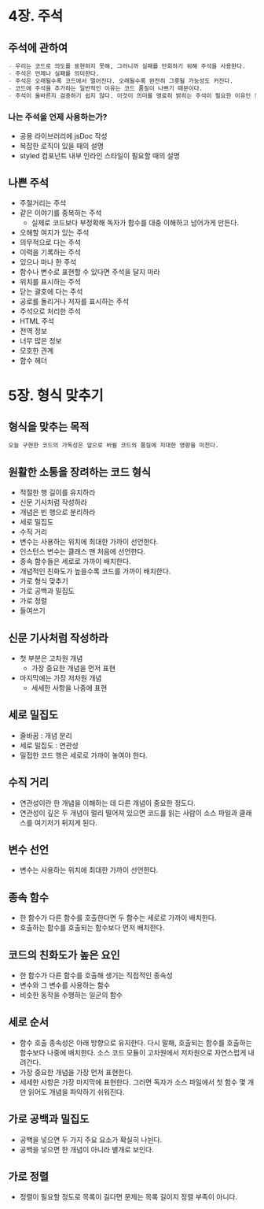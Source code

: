 # 4장. 주석

## 주석에 관하여

```md
- 우리는 코드로 의도를 표현하지 못해, 그러니까 실패를 만회하기 위해 주석을 사용한다.
- 주석은 언제나 실패를 의미한다.
- 주석은 오래될수록 코드에서 멀어진다. 오래될수록 완전히 그릇될 가능성도 커진다.
- 코드에 주석을 추가하는 일반적인 이유는 코드 품질이 나쁘기 때문이다.
- 주석이 올바른지 검증하기 쉽지 않다. 이것이 의미를 명료히 밝히는 주석이 필요한 이유인 동시에 주석이 위험한 이유이기도 하다.
```

### 나는 주석을 언제 사용하는가?

- 공용 라이브러리에 jsDoc 작성
- 복잡한 로직이 있을 때의 설명
- styled 컴포넌트 내부 인라인 스타일이 필요할 때의 설명

## 나쁜 주석

- 주절거리는 주석
- 같은 이야기를 중복하는 주석
  - 실제로 코드보다 부정확해 독자가 함수를 대충 이해하고 넘어가게 만든다.
- 오해할 여지가 있는 주석
- 의무적으로 다는 주석
- 이력을 기록하는 주석
- 있으나 마나 한 주석
- 함수나 변수로 표현할 수 있다면 주석을 달지 마라
- 위치를 표시하는 주석
- 닫는 괄호에 다는 주석
- 공로를 돌리거나 저자를 표시하는 주석
- 주석으로 처리한 주석
- HTML 주석
- 전역 정보
- 너무 많은 정보
- 모호한 관계
- 함수 헤더

# 5장. 형식 맞추기

## 형식을 맞추는 목적

```md
오늘 구현한 코드의 가독성은 앞으로 바뀔 코드의 품질에 지대한 영향을 미친다.
```

## 원활한 소통을 장려하는 코드 형식

- 적절한 행 길이를 유지하라
- 신문 기사처럼 작성하라
- 개념은 빈 행으로 분리하라
- 세로 밀집도
- 수직 거리
- 변수는 사용하는 위치에 최대한 가까이 선언한다.
- 인스턴스 변수는 클래스 맨 처음에 선언한다.
- 종속 함수들은 세로로 가까이 배치한다.
- 개념적인 친화도가 높을수록 코드를 가까이 배치한다.
- 가로 형식 맞추기
- 가로 공백과 밀집도
- 가로 정렬
- 들여쓰기

## 신문 기사처럼 작성하라

- 첫 부분은 고차원 개념
  - 가장 중요한 개념을 먼저 표현
- 마지막에는 가장 저차원 개념
  - 세세한 사항을 나중에 표현

## 세로 밀집도

- 줄바꿈 : 개념 분리
- 세로 밀집도 : 연관성
- 밀접한 코드 행은 세로로 가까이 놓여야 한다.

## 수직 거리

- 연관성이란 한 개념을 이해하는 데 다른 개념이 중요한 정도다.
- 연관성이 깊은 두 개념이 멀리 떨어져 있으면 코드를 읽는 사람이 소스 파일과 클래스를 여기저기 뒤지게 된다.

## 변수 선언

- 변수는 사용하는 위치에 최대한 가까이 선언한다.

## 종속 함수

- 한 함수가 다른 함수를 호출한다면 두 함수는 세로로 가까이 배치한다.
- 호출하는 함수를 호출되는 함수보다 먼저 배치한다.

## 코드의 친화도가 높은 요인

- 한 함수가 다른 함수를 호출해 생기는 직접적인 종속성
- 변수와 그 변수를 사용하는 함수
- 비슷한 동작을 수행하는 일군의 함수

## 세로 순서

- 함수 호출 종속성은 아래 방향으로 유지한다. 다시 말해, 호출되는 함수를 호출하는 함수보다 나중에 배치한다. 소스 코드 모듈이 고차원에서 저차원으로 자연스럽게 내려간다.
- 가장 중요한 개념을 가장 먼저 표현한다.
- 세세한 사항은 가장 마지막에 표현한다. 그러면 독자가 소스 파일에서 첫 함수 몇 개만 읽어도 개념을 파악하기 쉬워진다.

## 가로 공백과 밀집도

- 공백을 넣으면 두 가지 주요 요소가 확실히 나뉜다.
- 공백을 넣으면 한 개념이 아니라 별개로 보인다.

## 가로 정렬

- 정렬이 필요할 정도로 목록이 길다면 문제는 목록 길이지 정렬 부족이 아니다.